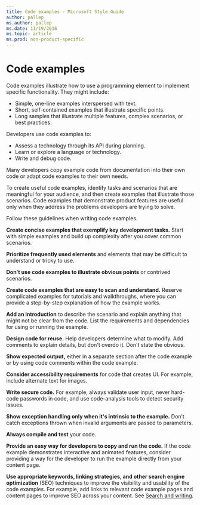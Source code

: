 ```yaml
---
title: Code examples - Microsoft Style Guide
author: pallep
ms.author: pallep
ms.date: 11/19/2016
ms.topic: article
ms.prod: non-product-specific
---
```


# Code examples

Code examples illustrate how to use a programming element to implement specific functionality. They might include:

  - Simple, one-line examples interspersed with text.
  - Short, self-contained examples that illustrate specific points.
  - Long samples that illustrate multiple features, complex scenarios, or best practices. 

Developers use code examples to: 

  - Assess a technology through its API during planning.
  - Learn or explore a language or technology.
  - Write and debug code.

Many developers copy example code from documentation into their own code or adapt code examples to their own needs. 

To
create useful code examples, identify tasks and scenarios that are
meaningful for your audience, and then create
examples that illustrate those scenarios. Code examples that
demonstrate product features are useful only when they
address the problems developers are trying to solve.

Follow these guidelines when writing code examples.

**Create concise examples that exemplify key development tasks.** Start with simple examples and build up complexity after you cover common scenarios.


**Prioritize frequently used elements** and elements that may be difficult to understand or tricky to use.

**Don't use code examples to illustrate obvious points** or contrived scenarios.


**Create code examples that are easy to scan and understand.** Reserve
complicated examples for tutorials and walkthroughs, where you
can provide a step-by-step explanation of how the
example works.

**Add an introduction** to
describe the scenario and explain anything that might not be clear
from the code. List the requirements and dependencies for
using or running the example.

**Design code for reuse.** 
Help developers determine what to modify. Add comments to explain
details, but don't overdo it. Don't state the obvious.

**Show expected output,** either in a separate section after the code example or by using code comments within the code example.


**Consider accessibility requirements** for code that creates UI. For example, include alternate text for images.


**Write secure code.** 
For example, always validate user input, never hard-code passwords
in code, and use code-analysis tools to detect
security issues.

**Show exception handling only when it's intrinsic to the example.** Don’t catch exceptions thrown when invalid arguments are passed to parameters.


**Always compile and test** your code.


**Provide an easy way for developers to copy and run the code.** If
the code example demonstrates interactive and animated
features, consider providing a way for the developer to
run the example directly from your content page.

**Use appropriate keywords, linking strategies, and other search engine optimization** (SEO)
techniques to improve the visibility and usability of the code
examples. For example, add links to relevant code example pages and
content pages to improve SEO across your content. See [Search and writing](/style-guide/search-writing).
